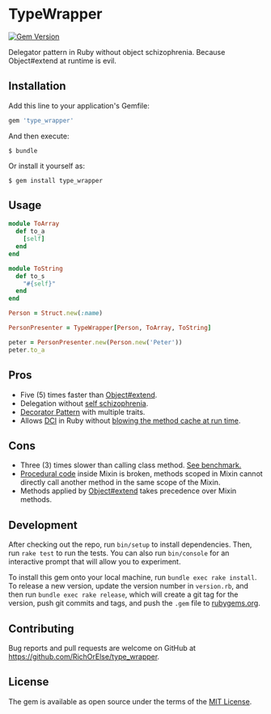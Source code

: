 # TypeWrapper

[![Gem Version](https://badge.fury.io/rb/type_wrapper.svg)](https://badge.fury.io/rb/type_wrapper)

Delegator pattern in Ruby without object schizophrenia. Because Object#extend at runtime is evil.

## Installation

Add this line to your application's Gemfile:

```ruby
gem 'type_wrapper'
```

And then execute:

    $ bundle

Or install it yourself as:

    $ gem install type_wrapper

## Usage

```ruby
module ToArray
  def to_a
    [self]
  end
end

module ToString
  def to_s
    "#{self}"
  end
end

Person = Struct.new(:name)

PersonPresenter = TypeWrapper[Person, ToArray, ToString]

peter = PersonPresenter.new(Person.new('Peter'))
peter.to_a
```

## Pros

* Five (5) times faster than [Object#extend](https://apidock.com/ruby/Object/extend).
* Delegation without [self schizophrenia](https://en.wikipedia.org/wiki/Schizophrenia_(object-oriented_programming)).
* [Decorator Pattern](https://en.wikipedia.org/wiki/Decorator_pattern) with multiple traits.
* Allows [DCI](http://dci.github.io/) in Ruby without [blowing the method cache at run time](https://tonyarcieri.com/dci-in-ruby-is-completely-broken).

## Cons

* Three (3) times slower than calling class method. [See benchmark.](https://github.com/RichOrElse/wrapper-based/tree/master/examples/benchmark.rb)
* [Procedural code](https://en.wikipedia.org/wiki/Procedural_programming) inside Mixin is broken, methods scoped in Mixin cannot directly call another method in the same scope of the Mixin.
* Methods applied by [Object#extend](https://apidock.com/ruby/Object/extend) takes precedence over Mixin methods.

## Development

After checking out the repo, run `bin/setup` to install dependencies. Then, run `rake test` to run the tests. You can also run `bin/console` for an interactive prompt that will allow you to experiment.

To install this gem onto your local machine, run `bundle exec rake install`. To release a new version, update the version number in `version.rb`, and then run `bundle exec rake release`, which will create a git tag for the version, push git commits and tags, and push the `.gem` file to [rubygems.org](https://rubygems.org).

## Contributing

Bug reports and pull requests are welcome on GitHub at https://github.com/RichOrElse/type_wrapper.

## License

The gem is available as open source under the terms of the [MIT License](http://opensource.org/licenses/MIT).
